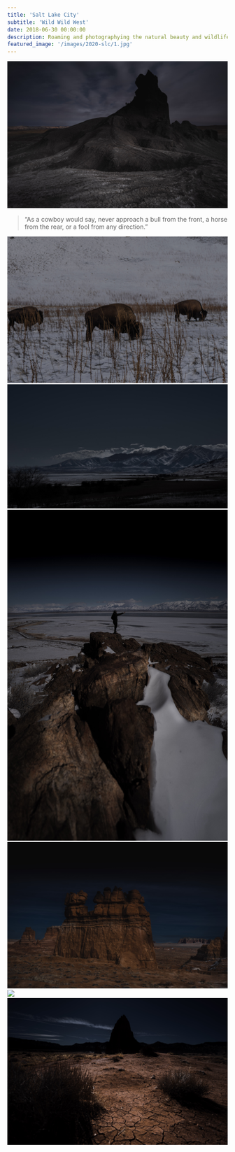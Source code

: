 ```yaml
---
title: 'Salt Lake City'
subtitle: 'Wild Wild West'
date: 2018-06-30 00:00:00
description: Roaming and photographying the natural beauty and wildlife of western USA.
featured_image: '/images/2020-slc/1.jpg'
---
```


![](/images/2020-slc/1.jpg)


> “As a cowboy would say, never approach a bull from the front, a horse from the rear, or a fool from any direction.”

<div class="gallery" data-columns="2">
	<img src="/images/2020-slc/2.jpg">
	<img src="/images/2020-slc/3.jpg">
	<img src="/images/2020-slc/4.jpg">
	<img src="/images/2020-slc/5.jpg">
	<img src="/images/2020-slc/6.jpg">
	<img src="/images/2020-slc/7.jpg">
</div>
